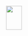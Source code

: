 <p>
<a href="https://www.goodreads.com/book/show/55339408-noise">
<img border="0" src="https://i.gr-assets.com/images/S/compressed.photo.goodreads.com/books/1617709587l/55339408.jpg" width="43" height="66">
</a>
</p>
